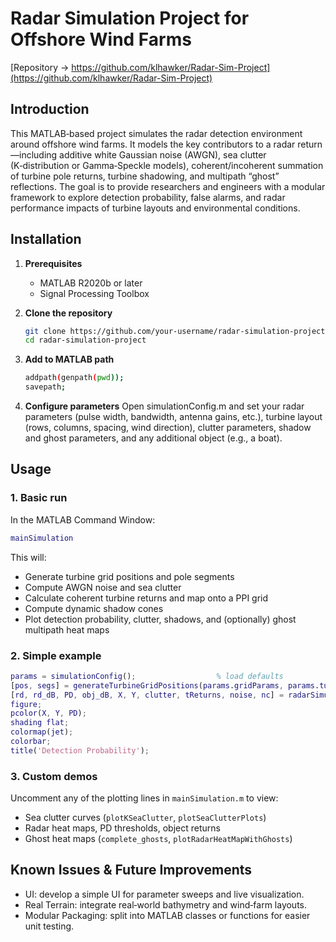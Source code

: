 # Radar Simulation Project for Offshore Wind Farms

[Repository → https://github.com/klhawker/Radar-Sim-Project](https://github.com/klhawker/Radar-Sim-Project)

## Introduction

This MATLAB‑based project simulates the radar detection environment around offshore wind farms. It models the key contributors to a radar return—including additive white Gaussian noise (AWGN), sea clutter (K‑distribution or Gamma‑Speckle models), coherent/incoherent summation of turbine pole returns, turbine shadowing, and multipath “ghost” reflections. The goal is to provide researchers and engineers with a modular framework to explore detection probability, false alarms, and radar performance impacts of turbine layouts and environmental conditions.

## Installation

1. **Prerequisites**  
   - MATLAB R2020b or later  
   - Signal Processing Toolbox  

2. **Clone the repository**  
   ```bash
   git clone https://github.com/your-username/radar-simulation-project.git
   cd radar-simulation-project
   ```
3. **Add to MATLAB path**
   ```bash
   addpath(genpath(pwd));
   savepath;
   ```
4. **Configure parameters**
   Open simulationConfig.m and set your radar parameters (pulse width, bandwidth, antenna gains, etc.), turbine layout (rows, columns, spacing, wind direction), clutter parameters, shadow and ghost parameters, and any additional object (e.g., a boat).

## Usage

### 1. Basic run

In the MATLAB Command Window:

```matlab
mainSimulation
```
This will:
- Generate turbine grid positions and pole segments
- Compute AWGN noise and sea clutter
- Calculate coherent turbine returns and map onto a PPI grid
- Compute dynamic shadow cones
- Plot detection probability, clutter, shadows, and (optionally) ghost multipath heat maps

### 2. Simple example
```matlab
params = simulationConfig();                  % load defaults
[pos, segs] = generateTurbineGridPositions(params.gridParams, params.turbineParams);
[rd, rd_dB, PD, obj_dB, X, Y, clutter, tReturns, noise, nc] = radarSimulation(params, segs);
figure;
pcolor(X, Y, PD);
shading flat;
colormap(jet);
colorbar;
title('Detection Probability');
```
### 3. Custom demos
Uncomment any of the plotting lines in `mainSimulation.m` to view:
- Sea clutter curves (`plotKSeaClutter`, `plotSeaClutterPlots`)
- Radar heat maps, PD thresholds, object returns
- Ghost heat maps (`complete_ghosts`, `plotRadarHeatMapWithGhosts`)

## Known Issues & Future Improvements
- UI: develop a simple UI for parameter sweeps and live visualization.
- Real Terrain: integrate real‑world bathymetry and wind‑farm layouts.
- Modular Packaging: split into MATLAB classes or functions for easier unit testing.
